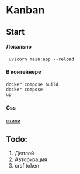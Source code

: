 # Kanban

## Start
#### Локально
<code> uvicorn main:app --reload </code>  

#### В контейнере  
<code>docker compose build</code>
<br/>
<code>docker compose up</code>

#### Css
<a href="https://materializecss.com/typography.html">стили</a> 

## Todo:
1. Деплой  
2. Авторизация
3. crsf token

